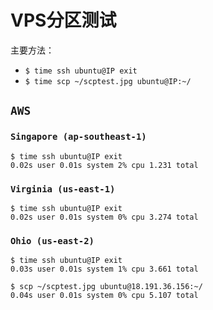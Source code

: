 # VPS分区测试

主要方法：
- `$ time ssh ubuntu@IP exit`
- `$ time scp ~/scptest.jpg ubuntu@IP:~/`

## `AWS`

### `Singapore (ap-southeast-1)`
```
$ time ssh ubuntu@IP exit
0.02s user 0.01s system 2% cpu 1.231 total
```

### `Virginia (us-east-1)`
```
$ time ssh ubuntu@IP exit
0.02s user 0.01s system 0% cpu 3.274 total
```

### `Ohio (us-east-2)`
```
$ time ssh ubuntu@IP exit
0.03s user 0.01s system 1% cpu 3.661 total

$ scp ~/scptest.jpg ubuntu@18.191.36.156:~/  
0.04s user 0.01s system 0% cpu 5.107 total
```